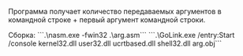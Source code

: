Программа получает количество передаваемых аргументов в командной строке + первый аргумент командной строки.
<p> Сборка: ```.\nasm.exe -fwin32 .\arg.asm``` ```.\GoLink.exe /entry:Start /console kernel32.dll user32.dll ucrtbased.dll shell32.dll arg.obj``` </p>
